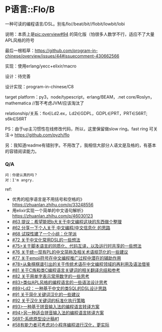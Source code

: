 # P语言::Flo/B
一种可读的编程语言/DSL。别名flo//beat/bit//flobit/lowbit/lobi

说明：本质上是[pic:overview#94](https://github.com/program-in-chinese/overview/issues/94) 的简化版（怕很多人数学不行，适应不了大量APL风格的符号

最后一根稻草：https://github.com/program-in-chinese/overview/issues/44#issuecomment-430662566

实现：使用erlang/yecc+elixir/macro

设计：待完善

设计实现：program-in-chinese/C8

target platform：py3，node/typescript，erlang/BEAM，.net core/Roslyn，mathematica //暂不考虑JVM/应该淘汰了

relationship/关系：flo∈Ld2.ex，Ld2∈GDPL，GDPL∈PRT，PRT∈S6RT; s6k∈S6RT

PS：由于up主习惯性在线修改代码，所以，这里保留做slow ring。fast ring 可关注-> https://github.com/pyzh/flo

另：我知道readme有错别字。不用改了，我相信大部分人语文是及格的，有基本的容错阅读能力。

### Q/A

```
问：你是认真的吗？
对：I'm angry.
```

ref:



- 优秀的程序语言是不用括号和空格的》https://zhuanlan.zhihu.com/p/33248556
- 用elixir实现一个简单的中文语句解析》https://zhuanlan.zhihu.com/p/46030123
- [#63 提议：希望能把b大关于中文编程这块的东西做个整理](https://github.com/program-in-chinese/overview/issues/63)
- [#62 分享一下个人关于 中文编程/中文信息化 的思路](https://github.com/program-in-chinese/overview/issues/62)
- [#68 试探性建了一个小组：化学派](https://github.com/program-in-chinese/overview/issues/68)
- [#72 关于中文化常用DSL的一些想法](https://github.com/program-in-chinese/overview/issues/72)
- [#75>关于脚本语言的同质化、代码互译，以及运行时共享的一些想法](https://github.com/program-in-chinese/overview/issues/75)
- [#76 关于统一现有PL的中文简称及相关术语规范化的一些建议](https://github.com/program-in-chinese/overview/issues/76)
- [#77 关于emoji符号在中文编程推广过程中潜在的辅助作用](https://github.com/program-in-chinese/overview/issues/77)
- [#78>从象棋棋谱引出的关于传统术语在中文编程领域的再利用及语法借鉴](https://github.com/program-in-chinese/overview/issues/78)
- [#81 关于C族和类C编程语言关键词的相关翻译总结和参考](https://github.com/program-in-chinese/overview/issues/81)
- [#82 关于用单字表示常用数字的一些思考](https://github.com/program-in-chinese/overview/issues/82)
- [#83>类似APL风格的编程语言的一些语法设计思考](https://github.com/program-in-chinese/overview/issues/83)
- [#89>Ld2：一种基于中文的类SQL的DSL设计思路](https://github.com/program-in-chinese/overview/issues/89)
- [#91 关于简化关键词汉化的一些建议](https://github.com/program-in-chinese/overview/issues/91)
- [#92 关于汉化关键词的标准化执行策略](https://github.com/program-in-chinese/overview/issues/92)
- [#93>一种基于拼音输入法的编程语言转译方案](https://github.com/program-in-chinese/overview/issues/93)
- [#94>另一种适合拼音输入法的编程语言转译方案](https://github.com/program-in-chinese/overview/issues/94)
- [S6RT-系统原型设计稿#1](https://github.com/secti6n/S6RT/issues/1)
- [#58有能力者可考虑对小程序编程进行汉化，更实际](https://github.com/program-in-chinese/overview/issues/58)
